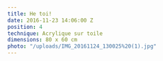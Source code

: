 ```yaml
---
title: He toi!
date: 2016-11-23 14:06:00 Z
position: 4
technique: Acrylique sur toile
dimensions: 80 x 60 cm
photo: "/uploads/IMG_20161124_130025%20(1).jpg"
---
```


